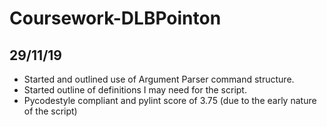 # Coursework-DLBPointon

## 29/11/19
- Started and outlined use of Argument Parser command structure.
- Started outline of definitions I may need for the script.
- Pycodestyle compliant and pylint score of 3.75 (due to the early nature of the script)